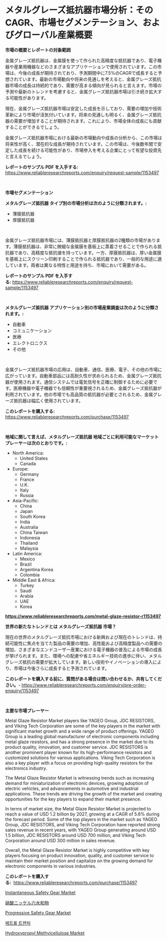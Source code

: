 <p><h1>メタルグレーズ抵抗器市場分析：そのCAGR、市場セグメンテーション、およびグローバル産業概要</h1></p><p><strong>市場の概要とレポートの対象範囲</strong></p>
<p><p>金属グレーズ抵抗器は、金属膜を使って作られた高精度な抵抗器であり、電子機器や産業用機器などのさまざまなアプリケーションで使用されています。この市場は、今後の成長が期待されており、予測期間中に7.5%のCAGRで成長すると予想されています。最新の市場動向や将来の見通しを考えると、金属グレーズ抵抗器市場の成長は持続的であり、需要が高まる傾向が見られると言えます。市場の予測や最新のトレンドを考慮すると、金属グレーズ抵抗器市場は引き続き拡大する可能性があります。</p><p>現在、金属グレーズ抵抗器市場は安定した成長を示しており、需要の増加や技術革新により市場が活気付いています。将来の見通しも明るく、金属グレーズ抵抗器の需要が増加することが期待されます。これにより、市場全体の成長にも貢献することができるでしょう。</p><p>金属グレーズ抵抗器市場における最新の市場動向や成長の分析から、この市場は将来性が高く、潜在的な成長が期待されています。この市場は、今後数年間で安定した成長を続ける可能性があり、市場参入を考える企業にとって有望な投資先と言えるでしょう。</p></p>
<p><strong>レポートのサンプル PDF を入手する:</strong> <a href="https://www.reliableresearchreports.com/enquiry/request-sample/1153497">https://www.reliableresearchreports.com/enquiry/request-sample/1153497</a></p>
<p>&nbsp;</p>
<p><strong>市場セグメンテーション</strong></p>
<p><strong>メタルグレーズ抵抗器 タイプ別の市場分析は次のように分類されます。:</strong></p>
<p><ul><li>薄膜抵抗器</li><li>厚膜抵抗器</li></ul></p>
<p>&nbsp;</p>
<p><p>金属グレーズ抵抗器市場には、薄膜抵抗器と厚膜抵抗器の2種類の市場があります。薄膜抵抗器は、非常に微細な金属膜を基板上に蒸着させることで作られる抵抗器であり、高精度な抵抗値を持っています。一方、厚膜抵抗器は、厚い金属膜を基板上にスクリーン印刷することで作られる抵抗器であり、一般的な用途に適しています。両者は異なる特性と用途を持ち、市場において需要がある。</p></p>
<p><strong>レポートのサンプル PDF を入手する:</strong>&nbsp;<a href="https://www.reliableresearchreports.com/enquiry/request-sample/1153497">https://www.reliableresearchreports.com/enquiry/request-sample/1153497</a></p>
<p>&nbsp;</p>
<p><strong> メタルグレーズ抵抗器 アプリケーション別の市場産業調査は次のように分類されます。:</strong></p>
<p><ul><li>自動車</li><li>コミュニケーション</li><li>医療</li><li>エレクトロニクス</li><li>その他</li></ul></p>
<p>&nbsp;</p>
<p><p>金属グレーズ抵抗器市場の応用は、自動車、通信、医療、電子、その他の市場に広がっています。自動車部品には高耐久性が求められるため、金属グレーズ抵抗器が使用されます。通信システムでは電気信号を正確に制御するために必要です。医療機器や電子機器でも信頼性が重要視されるため、金属グレーズ抵抗器が利用されています。他の市場でも高品質の抵抗器が必要とされるため、金属グレーズ抵抗器は幅広く使用されています。</p></p>
<p><strong>このレポートを購入する:</strong>&nbsp; <a href="https://www.reliableresearchreports.com/purchase/1153497">https://www.reliableresearchreports.com/purchase/1153497</a></p>
<p>&nbsp;</p>
<p><strong>地域に関して言えば、メタルグレーズ抵抗器 地域ごとに利用可能なマーケットプレーヤーは次のとおりです。:</strong></p>
<p><ul>
    <li>
        North America:
        <ul>
            <li>United States</li>
            <li>Canada</li>
        </ul>
    </li>
    <li>
        Europe:
        <ul>
            <li>Germany</li>
            <li>France</li>
            <li>U.K.</li>
            <li>Italy</li>
            <li>Russia</li>
        </ul>
    </li>
    <li>
        Asia-Pacific:
        <ul>
            <li>China</li>
            <li>Japan</li>
            <li>South Korea</li>
            <li>India</li>
            <li>Australia</li>
            <li>China Taiwan</li>
            <li>Indonesia</li>
            <li>Thailand</li>
            <li>Malaysia</li>
        </ul>
    </li>
    <li>
        Latin America:
        <ul>
            <li>Mexico</li>
            <li>Brazil</li>
            <li>Argentina Korea</li>
            <li>Colombia</li>
        </ul>
    </li>
    <li>
        Middle East & Africa:
        <ul>
            <li>Turkey</li>
            <li>Saudi</li>
            <li>Arabia</li>
            <li>UAE</li>
            <li>Korea</li>
        </ul>
    </li>
    </ul></p>
<p><strong><a href="https://www.reliableresearchreports.com/metal-glaze-resistor-r1153497">https://www.reliableresearchreports.com/metal-glaze-resistor-r1153497</a></strong>&nbsp;</p>
<p><strong>世界の新たなトレンドとは メタルグレーズ抵抗器 市場？</strong></p>
<p><p>現在の世界のメタルグレーズ抵抗市場における新興および現在のトレンドは、持続可能性に焦点を当てた製品の需要の増加、高性能および高精度製品への需要の増加、さまざまなエンドユーザー産業における電子機器の普及による市場の成長が挙げられます。また、環境への配慮や省エネルギー技術の進歩に伴い、メタルグレーズ抵抗の需要が拡大しています。新しい技術やイノベーションの導入により、市場は今後さらに成長すると予測されています。</p></p>
<p><strong>このレポートを購入する前に、質問がある場合は問い合わせるか、共有してください。</strong>- <a href="https://www.reliableresearchreports.com/enquiry/pre-order-enquiry/1153497">https://www.reliableresearchreports.com/enquiry/pre-order-enquiry/1153497</a></p>
<p>&nbsp;</p>
<p><strong>主要な市場プレーヤー</strong></p>
<p><p>Metal Glaze Resistor Market players like YAGEO Group, JDC RESISTORS, and Viking Tech Corporation are some of the key players in the market with significant market growth and a wide range of product offerings. YAGEO Group is a leading global manufacturer of electronic components including metal glaze resistors, and has a strong presence in the market due to its product quality, innovation, and customer service. JDC RESISTORS is another prominent player known for its high-performance resistors and customized solutions for various applications. Viking Tech Corporation is also a key player with a focus on providing high-quality resistors for the electronics industry.</p><p>The Metal Glaze Resistor Market is witnessing trends such as increasing demand for miniaturization of electronic devices, growing adoption of electric vehicles, and advancements in automotive and industrial applications. These trends are driving the growth of the market and creating opportunities for the key players to expand their market presence.</p><p>In terms of market size, the Metal Glaze Resistor Market is projected to reach a value of USD 1.2 billion by 2027, growing at a CAGR of 5.6% during the forecast period. Some of the top players in the market such as YAGEO Group, JDC RESISTORS, and Viking Tech Corporation have reported strong sales revenue in recent years, with YAGEO Group generating around USD 1.5 billion, JDC RESISTORS around USD 700 million, and Viking Tech Corporation around USD 300 million in sales revenue.</p><p>Overall, the Metal Glaze Resistor Market is highly competitive with key players focusing on product innovation, quality, and customer service to maintain their market position and capitalize on the growing demand for electronic components in various industries.</p></p>
<p><strong>このレポートを購入する:</strong>&nbsp;&nbsp;<a href="https://www.reliableresearchreports.com/purchase/1153497">https://www.reliableresearchreports.com/purchase/1153497</a></p>
<p><p><a href="https://github.com/mharielmesa/Market-Research-Report-List-2/blob/main/instantaneous-safety-gear-market.md">Instantaneous Safety Gear Market</a></p><p><a href="https://github.com/dandier2003/Market-Research-Report-List-1/blob/main/997075727895.md">硝酸ニッケル六水和物</a></p><p><a href="https://github.com/dringals/Market-Research-Report-List-3/blob/main/progressive-safety-gear-market.md">Progressive Safety Gear Market</a></p><p><a href="https://github.com/OwenHamiytll568745/Market-Research-Report-List-1/blob/main/661524925402.md">페트롤 트렌처</a></p><p><a href="https://issuu.com/reportprime-2/docs/hydroxypropyl-methylcellulose-market-size-2030.ppt">Hydroxypropyl Methylcellulose Market</a></p></p>